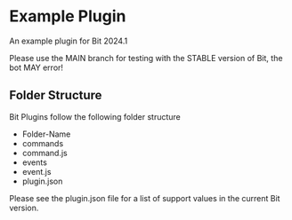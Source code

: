 # Example Plugin
An example plugin for Bit 2024.1

Please use the MAIN branch for testing with the STABLE version of Bit, the bot MAY error!

## Folder Structure
Bit Plugins follow the following folder structure
- Folder-Name
 - commands
  - command.js
 - events
  - event.js
 - plugin.json

Please see the plugin.json file for a list of support values in the current Bit version.
